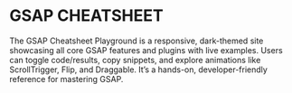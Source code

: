 # GSAP CHEATSHEET
The GSAP Cheatsheet Playground is a responsive, dark-themed site showcasing all core GSAP features and plugins with live examples. Users can toggle code/results, copy snippets, and explore animations like ScrollTrigger, Flip, and Draggable. It’s a hands-on, developer-friendly reference for mastering GSAP.
